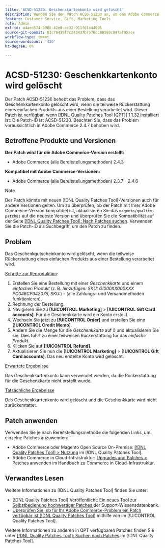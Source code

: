 ```yaml
---
title: 'ACSD-51230: Geschenkkartenkonto wird gelöscht'
description: Wenden Sie den Patch ACSD-51230 an, um das Adobe Commerce-Problem zu beheben, bei dem das Geschenkkartenkonto gelöscht wird, wenn die teilweise Rückerstattung eines einfachen Produkts aus einer Bestellung verarbeitet wird.
feature: Customer Service, Gift, Marketing Tools
role: Admin
exl-id: a4aed574-3908-42e0-ac32-911f61b44995
source-git-commit: 81c78439f7c243437b7b76dc80560c847af95ace
workflow-type: tm+mt
source-wordcount: '420'
ht-degree: 0%

---
```


# ACSD-51230: Geschenkkartenkonto wird gelöscht

Der Patch ACSD-51230 behebt das Problem, dass das Geschenkkartenkonto gelöscht wird, wenn die teilweise Rückerstattung eines einfachen Produkts aus einer Bestellung verarbeitet wird. Dieser Patch ist verfügbar, wenn [!DNL Quality Patches Tool (QPT)] 1.1.32 installiert ist. Die Patch-ID ist ACSD-51230. Beachten Sie, dass das Problem voraussichtlich in Adobe Commerce 2.4.7 behoben wird.

## Betroffene Produkte und Versionen

**Der Patch wird für die Adobe Commerce-Version erstellt:**

* Adobe Commerce (alle Bereitstellungsmethoden) 2.4.3

**Kompatibel mit Adobe Commerce-Versionen:**

* Adobe Commerce (alle Bereitstellungsmethoden) 2.3.7 - 2.4.6

>[!NOTE]
>
>Der Patch könnte mit neuen [!DNL Quality Patches Tool]-Versionen auch für andere Versionen gelten. Um zu überprüfen, ob der Patch mit Ihrer Adobe Commerce-Version kompatibel ist, aktualisieren Sie das `magento/quality-patches` auf die neueste Version und überprüfen Sie die Kompatibilität auf der Seite [[!DNL Quality Patches Tool]: Nach Patches suchen](https://experienceleague.adobe.com/tools/commerce-quality-patches/index.html?lang=de). Verwenden Sie die Patch-ID als Suchbegriff, um den Patch zu finden.

## Problem

Das Geschenkgutscheinkonto wird gelöscht, wenn die teilweise Rückerstattung eines einfachen Produkts aus einer Bestellung verarbeitet wird.

<u>Schritte zur Reproduktion</u>:

1. Erstellen Sie eine Bestellung mit einer *Geschenkkarte* und einem *einfachen Produkt* (z. B. *hinzufügen: SKU: GI000XX000XXX PC046CP042076, SKU:*) - (alle Zahlungs- und Versandmethoden funktionieren).
1. Rechnung der Bestellung.
1. Navigieren Sie zu **[!UICONTROL Marketing]** > **[!UICONTROL Gift Card accounts]**. Für die Geschenkkarte wird ein Konto erstellt.
1. Wechseln Sie jetzt zu **[!UICONTROL Order]** und erstellen Sie eine **[!UICONTROL Credit Memo]**.
1. Ändern Sie die Menge für die *Geschenkkarte* auf 0 und aktualisieren Sie sie. Dies führt zu einer teilweisen Rückerstattung für das *einfache Produkt*.
1. Klicken Sie auf **[!UICONTROL Refund]**.
1. Aktualisieren Sie nun die **[!UICONTROL Marketing]** > **[!UICONTROL Gift Card accounts]**. Das neu erstellte Konto wird gelöscht.

<u>Erwartete Ergebnisse</u>

Das Geschenkkartenkonto kann verwendet werden, da die Rückerstattung für die Geschenkkarte nicht erstellt wurde.

<u>Tatsächliche Ergebnisse</u>

Das Geschenkkartenkonto wird gelöscht und die Geschenkkarte wird nicht zurückerstattet.

## Patch anwenden

Verwenden Sie je nach Bereitstellungsmethode die folgenden Links, um einzelne Patches anzuwenden:

* Adobe Commerce oder Magento Open Source On-Premise: [[!DNL Quality Patches Tool] > Nutzung](/help/tools/quality-patches-tool/usage.md) im [!DNL Quality Patches Tool].
* Adobe Commerce in Cloud-Infrastruktur: [Upgrades und Patches > Patches anwenden](https://experienceleague.adobe.com/docs/commerce-cloud-service/user-guide/develop/upgrade/apply-patches.html?lang=de) im Handbuch zu Commerce in Cloud-Infrastruktur.

## Verwandtes Lesen

Weitere Informationen zu [!DNL Quality Patches Tool] finden Sie unter:

* [[!DNL Quality Patches Tool] Veröffentlicht: Ein neues Tool zur Selbstbedienung hochwertiger Patches ](https://experienceleague.adobe.com/de/docs/commerce-knowledge-base/kb/announcements/commerce-announcements/magento-quality-patches-released-new-tool-to-self-serve-quality-patches) der Support-Wissensdatenbank.
* [Überprüfen Sie, ob für Ihr Adobe Commerce-Problem ein Patch verfügbar ist [!DNL Quality Patches Tool]](/help/tools/quality-patches-tool/patches-available-in-qpt/check-patch-for-magento-issue-with-magento-quality-patches.md) mithilfe von im [!UICONTROL Quality Patches Tool].


Weitere Informationen zu anderen in QPT verfügbaren Patches finden Sie unter [[!DNL Quality Patches Tool]: Suchen nach Patches](https://experienceleague.adobe.com/tools/commerce-quality-patches/index.html?lang=de) im [!DNL Quality Patches Tool].
